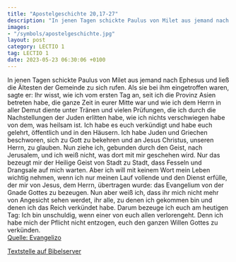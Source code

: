 ```yaml
---
title: "Apostelgeschichte 20,17-27"
description: "In jenen Tagen schickte Paulus von Milet aus jemand nach Ephesus und ließ die Ältesten der Gemeinde zu sich rufen. Als sie bei ihm eingetroffen waren, sagte er: Ihr wisst, wie ich vom ersten Tag an, seit ich die Provinz Asien betreten habe, die ganze Zeit in eurer Mitte war und w...."
images:
- "/symbols/apostelgeschichte.jpg"
layout: post
category: LECTIO 1
tag: LECTIO 1
date: 2023-05-23 06:30:06 +0100
---
```

In jenen Tagen schickte Paulus von Milet aus jemand nach Ephesus und ließ die Ältesten der Gemeinde zu sich rufen.
Als sie bei ihm eingetroffen waren, sagte er: Ihr wisst, wie ich vom ersten Tag an, seit ich die Provinz Asien betreten habe, die ganze Zeit in eurer Mitte war
und wie ich dem Herrn in aller Demut diente unter Tränen und vielen Prüfungen, die ich durch die Nachstellungen der Juden erlitten habe,
wie ich nichts verschwiegen habe von dem, was heilsam ist.<!--more--> Ich habe es euch verkündigt und habe euch gelehrt, öffentlich und in den Häusern.
Ich habe Juden und Griechen beschworen, sich zu Gott zu bekehren und an Jesus Christus, unseren Herrn, zu glauben.
Nun ziehe ich, gebunden durch den Geist, nach Jerusalem, und ich weiß nicht, was dort mit mir geschehen wird.
Nur das bezeugt mir der Heilige Geist von Stadt zu Stadt, dass Fesseln und Drangsale auf mich warten.
Aber ich will mit keinem Wort mein Leben wichtig nehmen, wenn ich nur meinen Lauf vollende und den Dienst erfülle, der mir von Jesus, dem Herrn, übertragen wurde: das Evangelium von der Gnade Gottes zu bezeugen.
Nun aber weiß ich, dass ihr mich nicht mehr von Angesicht sehen werdet, ihr alle, zu denen ich gekommen bin und denen ich das Reich verkündet habe.
Darum bezeuge ich euch am heutigen Tag: Ich bin unschuldig, wenn einer von euch allen verlorengeht.
Denn ich habe mich der Pflicht nicht entzogen, euch den ganzen Willen Gottes zu verkünden.<br>
[Quelle: Evangelizo](https://evangeliumtagfuertag.org/DE/gospel)

[Textstelle auf Bibelserver](https://www.bibleserver.com/EU/Apostelgeschichte20,17-27)
